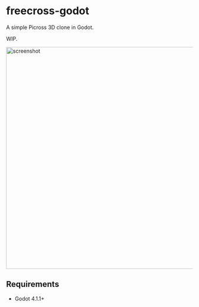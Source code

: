 # freecross-godot
A simple Picross 3D clone in Godot.

WIP.

<img src="https://github.com/innokentiyt/freecross-godot/assets/42739339/f6850275-7a51-4a89-b1b8-4da09aae3dd6" alt="screenshot" width="600"/>

## Requirements
- Godot 4.1.1+
